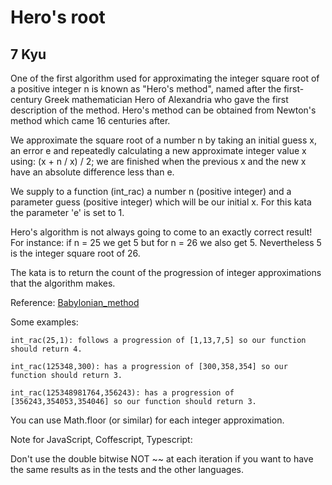 # Hero's root
## 7 Kyu

One of the first algorithm used for approximating the integer square root of a positive integer n is known as "Hero's method", named after the first-century Greek mathematician Hero of Alexandria who gave the first description of the method. Hero's method can be obtained from Newton's method which came 16 centuries after.

We approximate the square root of a number n by taking an initial guess x, an error e and repeatedly calculating a new approximate integer value x using: (x + n / x) / 2; we are finished when the previous x and the new x have an absolute difference less than e.

We supply to a function (int_rac) a number n (positive integer) and a parameter guess (positive integer) which will be our initial x. For this kata the parameter 'e' is set to 1.

Hero's algorithm is not always going to come to an exactly correct result! For instance: if n = 25 we get 5 but for n = 26 we also get 5. Nevertheless 5 is the integer square root of 26.

The kata is to return the count of the progression of integer approximations that the algorithm makes.

Reference:
[Babylonian_method](https://en.wikipedia.org/wiki/Methods_of_computing_square_roots#Babylonian_method)

Some examples:
```
int_rac(25,1): follows a progression of [1,13,7,5] so our function should return 4.

int_rac(125348,300): has a progression of [300,358,354] so our function should return 3.

int_rac(125348981764,356243): has a progression of [356243,354053,354046] so our function should return 3.
```
You can use Math.floor (or similar) for each integer approximation.

Note for JavaScript, Coffescript, Typescript:

Don't use the double bitwise NOT ~~ at each iteration if you want to have the same results as in the tests and the other languages.
